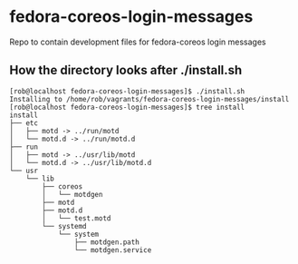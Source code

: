 # fedora-coreos-login-messages
Repo to contain development files for fedora-coreos login messages

## How the directory looks after ./install.sh

```
[rob@localhost fedora-coreos-login-messages]$ ./install.sh 
Installing to /home/rob/vagrants/fedora-coreos-login-messages/install
[rob@localhost fedora-coreos-login-messages]$ tree install
install
├── etc
│   ├── motd -> ../run/motd
│   └── motd.d -> ../run/motd.d
├── run
│   ├── motd -> ../usr/lib/motd
│   └── motd.d -> ../usr/lib/motd.d
└── usr
    └── lib
        ├── coreos
        │   └── motdgen
        ├── motd
        ├── motd.d
        │   └── test.motd
        └── systemd
            └── system
                ├── motdgen.path
                └── motdgen.service
```
